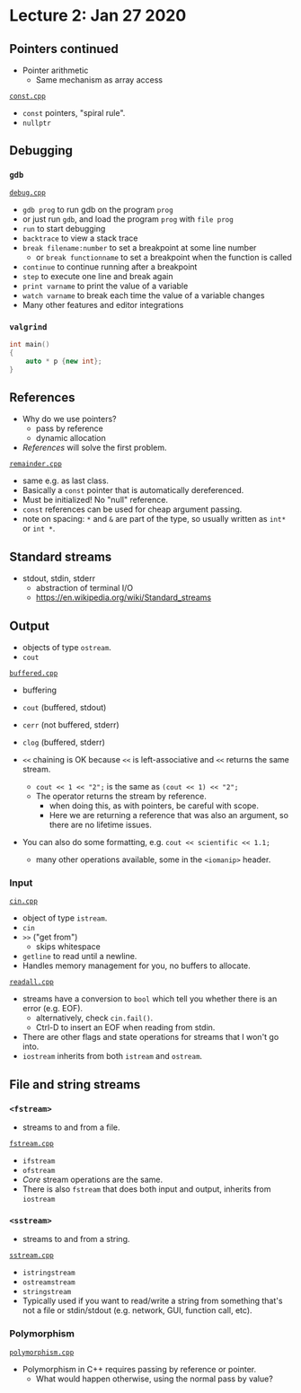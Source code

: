# Lecture 2: Jan 27 2020

## Pointers continued

- Pointer arithmetic
  - Same mechanism as array access

[`const.cpp`](const.cpp)

- `const` pointers, "spiral rule".
- `nullptr`

## Debugging

### `gdb`
[`debug.cpp`](debug.cpp)

- `gdb prog` to run gdb on the program `prog`
- or just run `gdb`, and load the program `prog` with `file prog`
- `run` to start debugging
- `backtrace` to view a stack trace
- `break filename:number` to set a breakpoint at some line number
  - or `break functionname` to set a breakpoint when the function is called
- `continue` to continue running after a breakpoint
- `step` to execute one line and break again
- `print varname` to print the value of a variable
- `watch varname` to break each time the value of a variable changes
- Many other features and editor integrations

### `valgrind`
```c++
int main()
{
	auto * p {new int};
}
```

## References

- Why do we use pointers?
  - pass by reference
  - dynamic allocation
- _References_ will solve the first problem.

[`remainder.cpp`](remainder.cpp)

- same e.g. as last class.
- Basically a `const` pointer that is automatically dereferenced.
- Must be initialized! No "null" reference.
- `const` references can be used for cheap argument passing.
- note on spacing: `*` and `&` are part of the type, so usually written as `int*` or `int *`.

## Standard streams

- stdout, stdin, stderr
  - abstraction of terminal I/O
  -	https://en.wikipedia.org/wiki/Standard_streams

## Output

- objects of type `ostream`.
- `cout`

[`buffered.cpp`](buffered.cpp)
- buffering
- `cout` (buffered, stdout)
- `cerr` (not buffered, stderr)
- `clog` (buffered, stderr)

- `<<` chaining is OK because `<<` is left-associative and `<<` returns the same stream.
  - `cout << 1 << "2";` is the same as `(cout << 1) << "2";`
  - The operator returns the stream by reference.
    - when doing this, as with pointers, be careful with scope.
    - Here we are returning a reference that was also an argument, so there are no lifetime issues.

- You can also do some formatting, e.g. `cout << scientific << 1.1;`
  - many other operations available, some in the `<iomanip>` header.

### Input

[`cin.cpp`](cin.cpp)

- object of type `istream`.
- `cin`
- `>>` ("get from")
  - skips whitespace
- `getline` to read until a newline.
- Handles memory management for you, no buffers to allocate.

[`readall.cpp`](readall.cpp)

- streams have a conversion to `bool` which tell you whether there is an error (e.g. EOF).
  - alternatively, check `cin.fail()`.
  - Ctrl-D to insert an EOF when reading from stdin.
- There are other flags and state operations for streams that I won't go into.
- `iostream` inherits from both `istream` and `ostream`.

## File and string streams

### `<fstream>`

- streams to and from a file.

[`fstream.cpp`](fstream.cpp)

- `ifstream`
- `ofstream`
- _Core_ stream operations are the same.
- There is also `fstream` that does both input and output, inherits from `iostream`

### `<sstream>`

- streams to and from a string.

[`sstream.cpp`](sstream.cpp)

- `istringstream`
- `ostreamstream`
- `stringstream`
- Typically used if you want to read/write a string from something that's not a file or stdin/stdout (e.g. network, GUI, function call, etc).

### Polymorphism

[`polymorphism.cpp`](polymorphism.cpp)

- Polymorphism in C++ requires passing by reference or pointer.
  - What would happen otherwise, using the normal pass by value?
